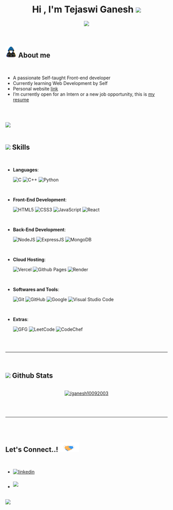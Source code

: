 
<h1 align="center"><b>Hi , I'm Tejaswi Ganesh </b><img src="https://media.giphy.com/media/hvRJCLFzcasrR4ia7z/giphy.gif" width="35"></h1>
<!--  -->
<p align="center">
  <a href="https://github.com/DenverCoder1/readme-typing-svg"><img src="https://readme-typing-svg.herokuapp.com?font=Time+New+Roman&color=cyan&size=25&center=true&vCenter=true&width=600&height=100&lines=Self-taught+FullStack+Web+Developer,;Active+Learner/Researcher,;Love+to+learn+new+stuffs..<3"></a>
</p>


<br>



	
## <picture><img src = "about_me.gif" width = 35px></picture> **About me**
<br>

- A passionate Self-taught Front-end developer
- Currently learning Web Development by Self
- Personal website [link](https://cstganesh.vercel.app/)
- I’m currently open for an Intern or a new job opportunity, this is [my resume](https://drive.google.com/drive/folders/1LRdND0M4poCbTIfC09MMd2glOXWAJgd3?usp=sharing)

<br><br>

<img src="https://user-images.githubusercontent.com/73097560/115834477-dbab4500-a447-11eb-908a-139a6edaec5c.gif"><br><br>

## <img src="https://media2.giphy.com/media/QssGEmpkyEOhBCb7e1/giphy.gif?cid=ecf05e47a0n3gi1bfqntqmob8g9aid1oyj2wr3ds3mg700bl&rid=giphy.gif" width ="25"><b> Skills</b>
<br>

<p align="center">

- **Languages**:
    
    ![C](https://img.shields.io/badge/C%20-%232370ED.svg?style=for-the-badge&logo=c&logoColor=white)
    ![C++](https://img.shields.io/badge/C++%20-%2300599C.svg?style=for-the-badge&logo=c%2B%2B&logoColor=white)
    ![Python](https://img.shields.io/badge/Python%20-%2314354C.svg?style=for-the-badge&logo=python&logoColor=white)

<br>   
    
- **Front-End Development**:

   ![HTML5](https://img.shields.io/badge/HTML5%20-%23E34F26.svg?style=for-the-badge&logo=html5&logoColor=white)
   ![CSS3](https://img.shields.io/badge/CSS%20-%231572B6.svg?style=for-the-badge&logo=css3&logoColor=white)
   ![JavaScript](https://img.shields.io/badge/JavaScript%20-%23F7DF1E.svg?style=for-the-badge&logo=javascript&logoColor=black)
   ![React](https://img.shields.io/badge/React%20-%23121011.svg?style=for-the-badge&logo=react&logoColor=blue)

<br>   
    
- **Back-End Development**:

   ![NodeJS](https://img.shields.io/badge/node.js-339933?style=for-the-badge&logo=Node.js&logoColor=white)
   ![ExpressJS](https://img.shields.io/badge/express.js-000000?style=for-the-badge&logo=express&logoColor=white)
   ![MongoDB](https://img.shields.io/badge/-MongoDB-13aa52?style=for-the-badge&logo=mongodb&logoColor=white)
  
<br>

- **Cloud Hosting**:

    ![Vercel](https://img.shields.io/badge/Vercel-%23121011.svg?style=for-the-badge&logo=vercel&logoColor=white)
    ![Github Pages](https://img.shields.io/badge/GitHub%20Pages-%23327FC7.svg?style=for-the-badge&logo=github&logoColor=white)
    ![Render](https://img.shields.io/badge/Render-%2346E3B7?style=for-the-badge&logo=render&logoColor=%2346E3B7&labelColor=white&color=white)
    
<br>

- **Softwares and Tools**:

    ![Git](https://img.shields.io/badge/git-%23F05033.svg?style=for-the-badge&logo=git&logoColor=white)
    ![GitHub](https://img.shields.io/badge/github-%23121011.svg?style=for-the-badge&logo=github&logoColor=white)
    ![Google](https://img.shields.io/badge/google-%234285F4.svg?style=for-the-badge&logo=google&logoColor=white)
    ![Visual Studio Code](https://img.shields.io/badge/Visual%20Studio%20Code-0078d7.svg?style=for-the-badge&logo=visual-studio-code&logoColor=white)

<br>

- **Extras**:

    ![GFG](https://img.shields.io/badge/GFG-%232F8D46?style=for-the-badge&logo=geeksforgeeks&logoColor=white)
    ![LeetCode](https://img.shields.io/badge/LeetCode-%23FFA116?style=for-the-badge&logo=leetcode&logoColor=black)
    ![CodeChef](https://img.shields.io/badge/CodeChef-%235B4638.svg?style=for-the-badge&logo=codechef&logoColor=white)


</p>

<br>
<br>

-----

<br>


## <img src="https://media.giphy.com/media/iY8CRBdQXODJSCERIr/giphy.gif" width="35"><b> Github Stats </b>
<br>

<div align="center">

<a href="https://github.com/ganesh10092003">
  <img src="https://github-readme-stats.vercel.app/api/top-langs?username=ganesh10092003&show_icons=true&locale=en&layout=compact&line_height=20&title_color=7A7ADB&icon_color=2234AE&text_color=D3D3D3&bg_color=0,000000,130F40" width="375"  alt="/ganesh10092003"/>

</a>
</div>

<br>
<br>
<br>

-----

<br>
<br>

## <b> Let's Connect..!</b><img src="handshake.gif" width ="65">
<br>
<div align='left'>

<ul>

<li>
<a href="https://www.linkedin.com/in/ganesh2003/" target="_blank">
<img src="https://img.shields.io/badge/LINKEDIN%3A_Tejaswi_Ganesh-%2300acee.svg?color=405DE6&style=for-the-badge&logo=linkedin&logoColor=white" alt=linkedin style="margin-bottom: 5px;"/>
</a>
</li>

<br>

<li>
<a href="mailto:ch.tejamr@gmail.com" target="_blank">
<img src="https://img.shields.io/badge/GMAIL%3A_Tejaswi_Ganesh-%23EA4335.svg?style=for-the-badge&logo=gmail&logoColor=white" t=mail style="margin-bottom: 5px;" />
</a>
</li>
	
</ul>
</div>

<br>
<img src="https://user-images.githubusercontent.com/73097560/115834477-dbab4500-a447-11eb-908a-139a6edaec5c.gif">
<br>
<br>
<br>
<br>
<br>
